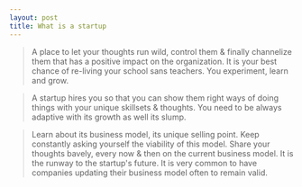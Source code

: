```yaml
---
layout: post
title: What is a startup
---
```


> A place to let your thoughts run wild, control them & finally channelize them that has a positive impact
on the organization. It is your best chance of re-living your school sans teachers. You experiment,
learn and grow.

> A startup hires you so that you can show them right ways of doing things with your unique skillsets & thoughts.
You need to be always adaptive with its growth as well its slump.

> Learn about its business model, its unique selling point. Keep constantly asking yourself the viability of this
model. Share your thoughts bavely, every now & then on the current business model. It is the runway to the 
startup's future. It is very common to have companies updating their business model often to remain valid. 
